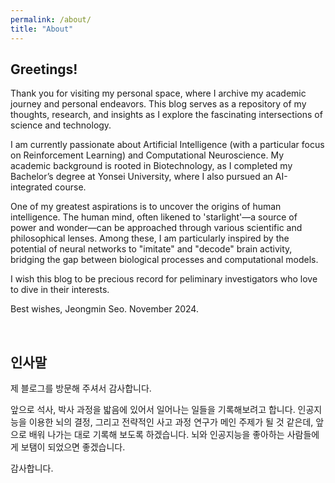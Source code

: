 ```yaml
---
permalink: /about/
title: "About"
---
```


## Greetings!

Thank you for visiting my personal space, where I archive my academic journey and personal endeavors. This blog serves as a repository of my thoughts, research, and insights as I explore the fascinating intersections of science and technology.

I am currently passionate about Artificial Intelligence (with a particular focus on Reinforcement Learning) and Computational Neuroscience. My academic background is rooted in Biotechnology, as I completed my Bachelor’s degree at Yonsei University, where I also pursued an AI-integrated course.

One of my greatest aspirations is to uncover the origins of human intelligence. The human mind, often likened to 'starlight'—a source of power and wonder—can be approached through various scientific and philosophical lenses. Among these, I am particularly inspired by the potential of neural networks to "imitate" and "decode" brain activity, bridging the gap between biological processes and computational models.

I wish this blog to be precious record for peliminary investigators who love to dive in their interests.

Best wishes,
Jeongmin Seo. November 2024.
 
<br>

## 인사말

제 블로그를 방문해 주셔서 감사합니다.

앞으로 석사, 박사 과정을 밟음에 있어서 일어나는 일들을 기록해보려고 합니다.
인공지능을 이용한 뇌의 결정, 그리고 전략적인 사고 과정 연구가 메인 주제가 될 것 같은데, 앞으로 배워 나가는 대로 기록해 보도록 하겠습니다.
뇌와 인공지능을 좋아하는 사람들에게 보탬이 되었으면 좋겠습니다.

감사합니다.